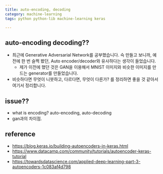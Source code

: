 ```yaml
---
title: auto-encoding, decoding
category: machine-learning
tags: python python-lib machine-learning keras 

---
```


## auto-encoding decoding??

- 최근에 Generative Adversarial Network를 공부했습니다. 슥 만들고 보니까, 예전에 한 번 슬쩍 봤던, Auto encoder/decoder와 유사하다는 생각이 들었습니다. 
    - 제가 이전에 했던 것은 GAN을 이용해서 MNIST 이미지와 비슷한 이미지를 만드는 generator를 만들었습니다. 
- 비슷하다면 무엇이 니븟하고, 다르다면, 무엇이 다른가? 를 정리하면 좋을 것 같아서 여기서 정리합니다. 


## issue??

- what is encoding?
 auto-encoding, auto-decoding
- gan과의 차이점. 

## reference

- <https://blog.keras.io/building-autoencoders-in-keras.html>
- <https://www.datacamp.com/community/tutorials/autoencoder-keras-tutorial>
- <https://towardsdatascience.com/applied-deep-learning-part-3-autoencoders-1c083af4d798>